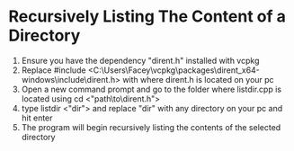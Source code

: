 # Recursively Listing The Content of a Directory
1. Ensure you have the dependency "dirent.h" installed with vcpkg 
2. Replace #include <C:\Users\Facey\vcpkg\packages\dirent_x64-windows\include\dirent.h> with where dirent.h is located on your pc
3. Open a new command prompt and go to the folder where listdir.cpp is located using cd <"path\to\dirent.h"> 
4. type listdir <"dir"> and replace "dir" with any directory on your pc and hit enter
5. The program will begin recursively listing the contents of the selected directory